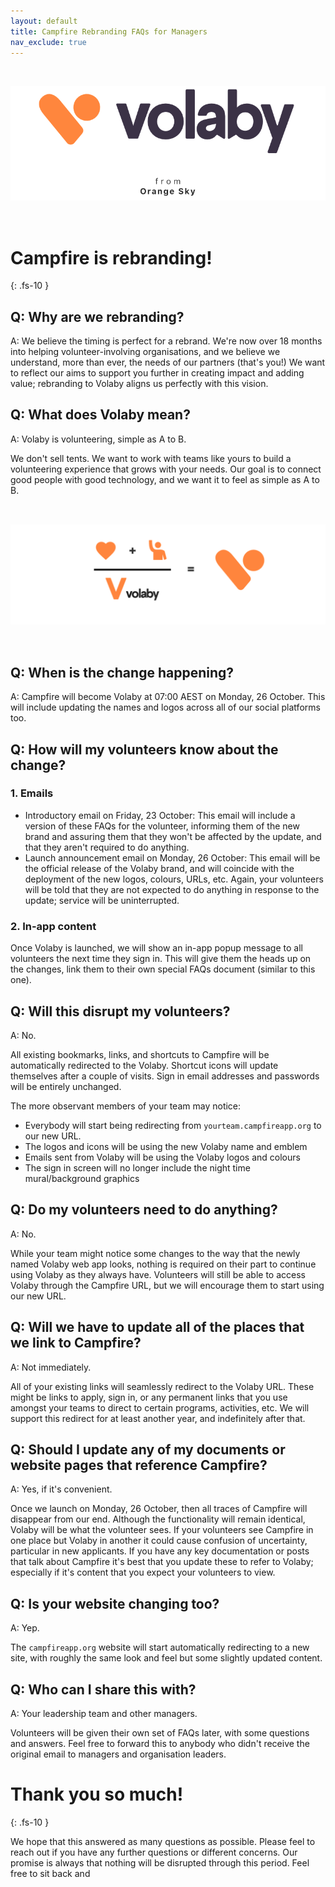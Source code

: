 ```yaml
---
layout: default
title: Campfire Rebranding FAQs for Managers
nav_exclude: true
---
```


<style>
img {
   margin-top: 32px;
   margin-bottom: 32px;
}
</style>

![Volaby, from Orange Sky](./assets/volaby-faqs-for-managers/volaby-banner-grab.png)

# Campfire is rebranding!
{: .fs-10 }

## Q: Why are we rebranding?

A: We believe the timing is perfect for a rebrand. We're now over 18 months into helping volunteer-involving organisations, and we believe we understand, more than ever, the needs of our partners (that's you!) We want to reflect our aims to support you further in creating impact and adding value; rebranding to Volaby aligns us perfectly with this vision.

## Q: What does Volaby mean?

A: Volaby is volunteering, simple as A to B.

We don't sell tents. We want to work with teams like yours to build a volunteering experience that grows with your needs. Our goal is to connect good people with good technology, and we want it to feel as simple as A to B.

![](./assets/volaby-faqs-for-managers/volaby-logo-equation.png)

## Q: When is the change happening?

A: Campfire will become Volaby at 07:00 AEST on Monday, 26 October. This will include updating the names and logos across all of our social platforms too.

## Q: How will my volunteers know about the change?

### 1. Emails

- Introductory email on Friday, 23 October: This email will include a version of these FAQs for the volunteer, informing them of the new brand and assuring them that they won't be affected by the update, and that they aren't required to do anything.
- Launch announcement email on Monday, 26 October: This email will be the official release of the Volaby brand, and will coincide with the deployment of the new logos, colours, URLs, etc. Again, your volunteers will be told that they are not expected to do anything in response to the update; service will be uninterrupted.

### 2. In-app content

Once Volaby is launched, we will show an in-app popup message to all volunteers the next time they sign in. This will give them the heads up on the changes, link them to their own special FAQs document (similar to this one).

## Q: Will this disrupt my volunteers?

A: No.

All existing bookmarks, links, and shortcuts to Campfire will be automatically redirected to the Volaby. Shortcut icons will update themselves after a couple of visits. Sign in email addresses and passwords will be entirely unchanged.

The more observant members of your team may notice:

- Everybody will start being redirecting from `yourteam.campfireapp.org` to our new URL.
- The logos and icons will be using the new Volaby name and emblem
- Emails sent from Volaby will be using the Volaby logos and colours
- The sign in screen will no longer include the night time mural/background graphics

## Q: Do my volunteers need to do anything?

A: No.

While your team might notice some changes to the way that the newly named Volaby web app looks, nothing is required on their part to continue using Volaby as they always have.
Volunteers will still be able to access Volaby through the Campfire URL, but we will encourage them to start using our new URL.

## Q: Will we have to update all of the places that we link to Campfire?

A: Not immediately.

All of your existing links will seamlessly redirect to the Volaby URL. These might be links to apply, sign in, or any permanent links that you use amongst your teams to direct to certain programs, activities, etc. We will support this redirect for at least another year, and indefinitely after that.

## Q: Should I update any of my documents or website pages that reference Campfire?

A: Yes, if it's convenient.

Once we launch on Monday, 26 October, then all traces of Campfire will disappear from our end. Although the functionality will remain identical, Volaby will be what the volunteer sees. If your volunteers see Campfire in one place but Volaby in another it could cause confusion of uncertainty, particular in new applicants. If you have any key documentation or posts that talk about Campfire it's best that you update these to refer to Volaby; especially if it's content that you expect your volunteers to view.

## Q: Is your website changing too?

A: Yep.

The `campfireapp.org` website will start automatically redirecting to a new site, with roughly the same look and feel but some slightly updated content.

## Q: Who can I share this with?

A: Your leadership team and other managers.

Volunteers will be given their own set of FAQs later, with some questions and answers. Feel free to forward this to anybody who didn't receive the original email to managers and organisation leaders.

# Thank you so much!
{: .fs-10 }

We hope that this answered as many questions as possible. Please feel to reach out if you have any further questions or different concerns. Our promise is always that nothing will be disrupted through this period. Feel free to sit back and
